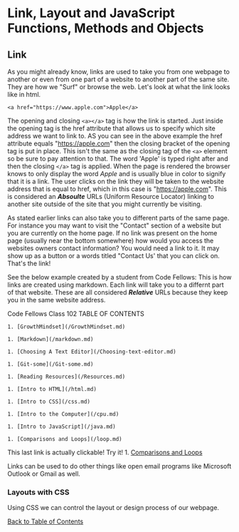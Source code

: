 # Link, Layout and JavaScript Functions, Methods and Objects

## Link

As you might already know, links are used to take you from one webpage to another or even from one part of a website to another part of the same site. They are how we "Surf" or browse the web. Let's look at what the link looks like in html.

```<a href="https://www.apple.com">Apple</a>```

The opening and closing  ```<a></a>``` tag is how the link is started. Just inside the opening tag is the href attribute that allows us to specify which site address we want to link to. AS you can see in the above example the href attribute equals "https://apple.com" then the closing bracket of the opening tag is put in place. This isn't the same as the closing tag of the ```<a>``` element so be sure to pay attention to that. The word 'Apple' is typed right after and then the closing ```</a>``` tag is applied. When the page is rendered the browser knows to only display the word *Apple* and is usually blue in color to signify that it is a link. The user clicks on the link they will be taken to the website address that is equal to href, which in this case is "https://apple.com". This is considered an **_Absoulte_** URLs (Uniform Resource Locator) linking to another site outside of the site that you might currently be visiting. 

As stated earlier links can also take you to different parts of the same page. For instance you may want to visit the "Contact" section of a website but you are currently on the home page. If no link was present on the home page (usually near the bottom somewhere) how would you access the websites owners contact information? You would need a link to it. It may show up as a button or a words titled "Contact Us' that you can click on. That's the link! 

See the below example created by a student from Code Fellows: This is how links are created using markdown. Each link will take you to a differnt part of that website. These are all considered **_Relative_** URLs because they keep you in the same website address.

Code Fellows Class 102  TABLE OF CONTENTS

   ```1. [GrowthMindset](/GrowthMindset.md)```

   ```1. [Markdown](/markdown.md)```

   ```1. [Choosing A Text Editor](/Choosing-text-editor.md)```

   ```1. [Git-some](/Git-some.md)```

   ```1. [Reading Resources](/Resources.md)```

   ```1. [Intro to HTML](/html.md)```

   ```1. [Intro to CSS](/css.md)```

   ```1. [Intro to the Computer](/cpu.md)```

   ```1. [Intro to JavaScript](/java.md)```

   ```1. [Comparisons and Loops](/loop.md)```

This last link is actually clickable! Try it!
      1. [Comparisons and Loops](/loop.md)

Links can be used to do other things like open email programs like Microsoft Outlook or Gmail as well.

### Layouts with CSS

Using CSS we can control the layout or design process of our webpage. 


[Back to Table of Contents](/README.md)